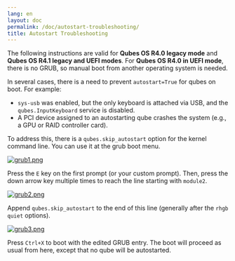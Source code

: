 ```yaml
---
lang: en
layout: doc
permalink: /doc/autostart-troubleshooting/
title: Autostart Troubleshooting
---
```


The following instructions are valid for **Qubes OS R4.0 legacy mode** and
**Qubes OS R4.1 legacy and UEFI modes**. For **Qubes OS R4.0 in UEFI mode**,
there is no GRUB, so manual boot from another operating system is needed.

In several cases, there is a need to prevent `autostart=True` for qubes on
boot. For example:

* `sys-usb` was enabled, but the only keyboard is attached via USB, and the
  `qubes.InputKeyboard` service is disabled.
* A PCI device assigned to an autostarting qube crashes the system (e.g., a GPU
  or RAID controller card).

To address this, there is a `qubes.skip_autostart` option for the kernel
command line. You can use it at the grub boot menu.

[![grub1.png](/attachment/doc/grub1.png)](/attachment/doc/grub1.png)

Press the `E` key on the first prompt (or your custom prompt). Then, press the
down arrow key multiple times to reach the line starting with `module2`.

[![grub2.png](/attachment/doc/grub2.png)](/attachment/doc/grub2.png)

Append `qubes.skip_autostart` to the end of this line (generally after the
`rhgb quiet` options).

[![grub3.png](/attachment/doc/grub3.png)](/attachment/doc/grub3.png)

Press `Ctrl+X` to boot with the edited GRUB entry. The boot will proceed as
usual from here, except that no qube will be autostarted.

